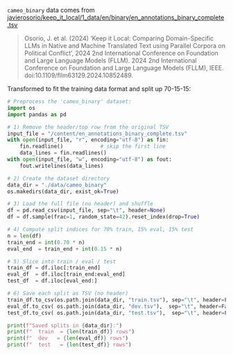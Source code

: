 `cameo_binary` data comes from [javierosorio/keep_it_local/1_data/en/binary/en_annotations_binary_complete.tsv](https://github.com/javierosorio/keep_it_local/blob/9adc00fd46dfbe0a27b6bbf3daddcda226d0863e/1_data/en/binary/en_annotations_binary_complete.tsv)

> Osorio, J. et al. (2024) ‘Keep it Local: Comparing Domain-Specific LLMs in Native and Machine Translated Text using Parallel Corpora on Political Conflict’, 2024 2nd International Conference on Foundation and Large Language Models (FLLM). 2024 2nd International Conference on Foundation and Large Language Models (FLLM), IEEE. doi:10.1109/fllm63129.2024.10852489.

Transformed to fit the training data format and split up 70-15-15:
```python
# Preprocess the 'cameo_binary' dataset:
import os
import pandas as pd

# 1) Remove the header/top row from the original TSV
input_file = "/content/en_annotations_binary_complete.tsv"
with open(input_file, "r", encoding="utf-8") as fin:
    fin.readline()            # skip the first line
    data_lines = fin.readlines()
with open(input_file, "w", encoding="utf-8") as fout:
    fout.writelines(data_lines)

# 2) Create the dataset directory
data_dir = "./data/cameo_binary"
os.makedirs(data_dir, exist_ok=True)

# 3) Load the full file (no header) and shuffle
df = pd.read_csv(input_file, sep="\t", header=None)
df = df.sample(frac=1, random_state=42).reset_index(drop=True)

# 4) Compute split indices for 70% train, 15% eval, 15% test
n = len(df)
train_end = int(0.70 * n)
eval_end  = train_end + int(0.15 * n)

# 5) Slice into train / eval / test
train_df = df.iloc[:train_end]
eval_df  = df.iloc[train_end:eval_end]
test_df  = df.iloc[eval_end:]

# 6) Save each split as TSV (no header)
train_df.to_csv(os.path.join(data_dir, "train.tsv"), sep="\t", header=False, index=False)
eval_df.to_csv( os.path.join(data_dir, "dev.tsv"),  sep="\t", header=False, index=False)
test_df.to_csv( os.path.join(data_dir, "test.tsv"),  sep="\t", header=False, index=False)

print(f"Saved splits in {data_dir}:")
print(f"  train  = {len(train_df)} rows")
print(f"  dev   = {len(eval_df)} rows")
print(f"  test   = {len(test_df)} rows")
```